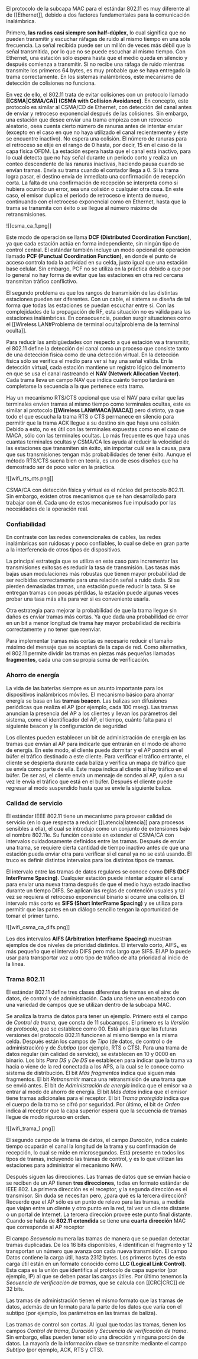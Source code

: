 El protocolo de la subcapa MAC para el estándar 802.11 es muy diferente al de [[Ethernet]], debido a dos factores fundamentales para la comunicación inalámbrica.

Primero, **las radios casi siempre son half-dúplex**, lo cual significa que no pueden transmitir y escuchar ráfagas de ruido al mismo tiempo en una sola frecuencia. La señal recibida puede ser un millón de veces más débil que la señal transmitida, por lo que no se puede escuchar al mismo tiempo. Con Ethernet, una estación sólo espera hasta que el medio queda en silencio y después comienza a transmitir. Si no recibe una ráfaga de ruido mientras transmite los primeros 64 bytes, es muy probable que se haya entregado la trama correctamente. En los sistemas inalámbricos, este mecanismo de detección de colisiones no funciona.
 
En vez de ello, el 802.11 trata de evitar colisiones con un protocolo llamado **[[CSMA|CSMA/CA]] (CSMA with Collision Avoidance)**. En concepto, este protocolo es similar al CSMA/CD de Ethernet, con detección del canal antes de enviar y retroceso exponencial después de las colisiones. Sin embargo, una estación que desee enviar una trama empieza con un retroceso aleatorio, osea cuenta cierto número de ranuras antes de intentar enviar (excepto en el caso en que no haya utilizado el canal recientemente y éste se encuentre inactivo). No espera una colisión. El número de ranuras para el retroceso se elije en el rango de 0 hasta, por decir, 15 en el caso de la capa física OFDM. La estación espera hasta que el canal está inactivo, para lo cual detecta que no hay señal durante un periodo corto y realiza un conteo descendente de las ranuras inactivas, haciendo pausa cuando se envían tramas. Envía su trama cuando el contador llega a 0. Si la trama logra pasar, el destino envía de inmediato una confirmación de recepción corta. La falta de una confirmación de recepción se interpreta como si hubiera ocurrido un error, sea una colisión o cualquier otra cosa. En este caso, el emisor duplica el periodo de retroceso e intenta de nuevo, continuando con el retroceso exponencial como en Ethernet, hasta que la trama se transmita con éxito o se llegue al número máximo de retransmisiones.

![[csma_ca_1.png]]

Este modo de operación se llama **DCF (Distributed Coordination Function)**, ya que cada estación actúa en forma independiente, sin ningún tipo de control central. El estándar también incluye un modo opcional de operación llamado **PCF (Punctual Coordination Function)**, en donde el punto de acceso controla toda la actividad en su celda, justo igual que una estación base celular. Sin embargo, PCF no se utiliza en la práctica debido a que por lo general no hay forma de evitar que las estaciones en otra red cercana transmitan tráfico conflictivo.

El segundo problema es que los rangos de transmisión de las distintas estaciones pueden ser diferentes. Con un cable, el sistema se diseña de tal forma que todas las estaciones se puedan escuchar entre sí. Con las complejidades de la propagación de RF, esta situación no es válida para las estaciones inalámbricas. En consecuencia, pueden surgir situaciones como el [[Wireless LAN#Problema de terminal oculta|problema de la terminal oculta]].

Para reducir las ambigüedades con respecto a qué estación va a transmitir, el 802.11 define la detección del canal como un proceso que consiste tanto de una detección física como de una detección virtual. En la detección física sólo se verifica el medio para ver si hay una señal válida. En la detección virtual, cada estación mantiene un registro lógico del momento en que se usa el canal rastreando el **NAV (Network Allocation Vector)**. Cada trama lleva un campo NAV que indica cuánto tiempo tardará en completarse la secuencia a la que pertenece esta trama.

Hay un mecanismo RTS/CTS opcional que usa el NAV para evitar que las terminales envíen tramas al mismo tiempo como terminales ocultas, este es similar al protocolo **[[Wireless LAN#MACA|MACA]]** pero distinto, ya que todo el que escucha la trama RTS o CTS permanece en silencio para permitir que la trama ACK llegue a su destino sin que haya una colisión. Debido a esto, no es útil con las terminales expuestas como en el caso de MACA, sólo con las terminales ocultas. Lo más frecuente es que haya unas cuantas terminales ocultas y CSMA/CA les ayuda al reducir la velocidad de las estaciones que transmiten sin éxito, sin importar cuál sea la causa, para que sus transmisiones tengan más probabilidades de tener éxito. Aunque el método RTS/CTS suena bien en teoría, es uno de esos diseños que ha demostrado ser de poco valor en la práctica.

![[wifi_rts_cts.png]]

CSMA/CA con detección física y virtual es el núcleo del protocolo 802.11. Sin embargo, existen otros mecanismos que se han desarrollado para trabajar con él. Cada uno de estos mecanismos fue impulsado por las necesidades de la operación real.

### Confiabilidad
En contraste con las redes convencionales de cables, las redes inalámbricas son ruidosas y poco confiables, lo cual se debe en gran parte a la interferencia de otros tipos de dispositivos.

La principal estrategia que se utiliza en este caso para incrementar las transmisiones exitosas es reducir la tasa de transmisión. Las tasas más bajas usan modulaciones más robustas que tienen mayor probabilidad de ser recibidas correctamente para una relación señal a ruido dada. Si se pierden demasiadas tramas, una estación puede reducir la tasa. Si se entregan tramas con pocas pérdidas, la estación puede algunas veces probar una tasa más alta para ver si es conveniente usarla.

Otra estrategia para mejorar la probabilidad de que la trama llegue sin daños es enviar tramas más cortas. Ya que dada una probabilidad de error en un bit a menor longitud de trama hay mayor probabilidad de recibirla correctamente y no tener que reenviar.

Para implementar tramas más cortas es necesario reducir el tamaño máximo del mensaje que se aceptará de la capa de red. Como alternativa, el 802.11 permite dividir las tramas en piezas más pequeñas llamadas **fragmentos**, cada una con su propia suma de verificación.

### Ahorro de energía
La vida de las baterías siempre es un asunto importante para los dispositivos inalámbricos móviles. El mecanismo básico para ahorrar energía se basa en las **tramas beacon**. Las balizas son difusiones periódicas que realiza el AP (por ejemplo, cada 100 mseg). Las tramas anuncian la presencia del AP a los clientes y llevan los parámetros del sistema, como el identificador del AP, el tiempo, cuánto falta para el siguiente beacon y la configuración de seguridad

Los clientes pueden establecer un bit de administración de energía en las tramas que envían al AP para indicarle que entrarán en el modo de ahorro de energía. En este modo, el cliente puede dormitar y el AP pondrá en el búfer el tráfico destinado a este cliente. Para verificar el tráfico entrante, el cliente se despierta durante cada baliza y verifica un mapa de tráfico que se envía como parte de ella. Este mapa indica al cliente si hay tráfico en el búfer. De ser así, el cliente envía un mensaje de sondeo al AP, quien a su vez le envía el tráfico que está en el búfer. Después el cliente puede regresar al modo suspendido hasta que se envíe la siguiente baliza.

### Calidad de servicio
El estándar IEEE 802.11 tiene un mecanismo para proveer calidad de servicio (en lo que respecta a reducir [[Latencia|latencia]] para procesos sensibles a ella), el cual se introdujo como un conjunto de extensiones bajo el nombre 802.11e. Su función consiste en extender el CSMA/CA con intervalos cuidadosamente definidos entre las tramas. Después de enviar una trama, se requiere cierta cantidad de tiempo inactivo antes de que una estación pueda enviar otra para verificar si el canal ya no se está usando. El truco es definir distintos intervalos para los distintos tipos de tramas.

El intervalo entre las tramas de datos regulares se conoce como **DIFS (DCF InterFrame Spacing)**. Cualquier estación puede intentar adquirir el canal para enviar una nueva trama después de que el medio haya estado inactivo durante un tiempo DIFS. Se aplican las reglas de contención usuales y tal vez se requiera el retroceso exponencial binario si ocurre una colisión. El intervalo más corto es **SIFS (Short InterFrame Spacing)** y se utiliza para permitir que las partes en un diálogo sencillo tengan la oportunidad de tomar el primer turno.

![[wifi_csma_ca_difs.png]]

Los dos intervalos **AIFS (Arbitration InterFrame Spacing)** muestran ejemplos de dos niveles de prioridad distintos. El intervalo corto, AIFS₁, es más pequeño que el intervalo DIFS pero más largo que SIFS. El AP lo puede usar para transportar voz u otro tipo de tráfico de alta prioridad al inicio de la línea.

### Trama 802.11
El estándar 802.11 define tres clases diferentes de tramas en el aire: de datos, de control y de administración. Cada una tiene un encabezado con una variedad de campos que se utilizan dentro de la subcapa MAC.

Se analiza la trama de datos para tener un ejemplo. Primero está el campo de *Control de trama*, que consta de 11 subcampos. El primero es la *Versión de protocolo*, que se establece como 00. Está ahí para que las futuras versiones del protocolo 802.11 funcionen al mismo tiempo en la misma celda. Después están los campos de *Tipo* (de datos, de control o de administración) y de *Subtipo* (por ejemplo, RTS o CTS). Para una trama de datos regular (sin calidad de servicio), se establecen en 10 y 0000 en binario. Los bits *Para DS* y *De DS* se establecen para indicar que la trama va hacia o viene de la red conectada a los APS, a la cual se le conoce como sistema de distribución. El bit *Más fragmentos* indica que siguen más fragmentos. El bit *Retransmitir* marca una retransmisión de una trama que se envió antes. El bit de *Administración de energía* indica que el emisor va a entrar al modo de ahorro de energía. El bit *Más datos* indica que el emisor tiene tramas adicionales para el receptor. El bit *Trama protegida* indica que el cuerpo de la trama se cifró por seguridad. Por último, el bit de *Orden* indica al receptor que la capa superior espera que la secuencia de tramas llegue de modo riguroso en orden.

![[wifi_trama_1.png]]

El segundo campo de la trama de datos, el campo *Duración*, indica cuánto tiempo ocuparán el canal la longitud de la trama y su confirmación de recepción, lo cual se mide en microsegundos. Está presente en todos los tipos de tramas, incluyendo las tramas de control, y es lo que utilizan las estaciones para administrar el mecanismo NAV.

Después siguen las direcciones. Las tramas de datos que se envían hacia o se reciben de un AP tienen **tres direcciones**, todas en formato estándar de IEEE 802. La primera dirección es el receptor, y la segunda dirección es el transmisor. Sin duda se necesitan pero, ¿para qué es la tercera dirección? Recuerde que el AP sólo es un punto de relevo para las tramas, a medida que viajan entre un cliente y otro punto en la red, tal vez un cliente distante o un portal de Internet. La tercera dirección provee este punto final distante. Cuando se habla de **802.11 extendida** se tiene una **cuarta dirección** MAC que corresponde al AP receptor

El campo *Secuencia* numera las tramas de manera que se puedan detectar tramas duplicadas. De los 16 bits disponibles, 4 identifican el fragmento y 12 transportan un número que avanza con cada nueva transmisión. El campo Datos contiene la carga útil, hasta 2312 bytes. Los primeros bytes de esta carga útil están en un formato conocido como **LLC (Logical Link Control)**. Esta capa es la unión que identifica al protocolo de capa superior (por ejemplo, IP) al que se deben pasar las cargas útiles. Por último tenemos la *Secuencia de verificación de tramas*, que se calcula con [[CRC|CRC]] de 32 bits.

Las tramas de administración tienen el mismo formato que las tramas de datos, además de un formato para la parte de los datos que varía con el subtipo (por ejemplo, los parámetros en las tramas de baliza).

Las tramas de control son cortas. Al igual que todas las tramas, tienen los campos *Control de trama*, *Duración* y *Secuencia de verificación de trama*. Sin embargo, ellas pueden tener sólo una dirección y ninguna porción de datos. La mayoría de la información clave se transmite mediante el campo *Subtipo* (por ejemplo, ACK, RTS y CTS).